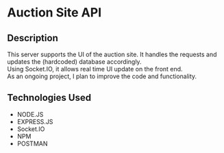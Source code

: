 # Auction Site API
 

## Description
This server supports the UI of the auction site. It handles the requests and updates the (hardcoded) database accordingly. <br />
Using Socket.IO, it allows real time UI update on the front end. <br />
As an ongoing project, I plan to improve the code and functionality.



## Technologies Used
* NODE.JS
* EXPRESS.JS
* Socket.IO
* NPM
* POSTMAN
